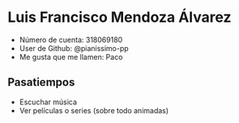 # Luis Francisco Mendoza Álvarez

- Número de cuenta: 318069180
- User de Github: @pianissimo-pp
- Me gusta que me llamen: Paco

## Pasatiempos

- Escuchar música
- Ver películas o series (sobre todo animadas)

